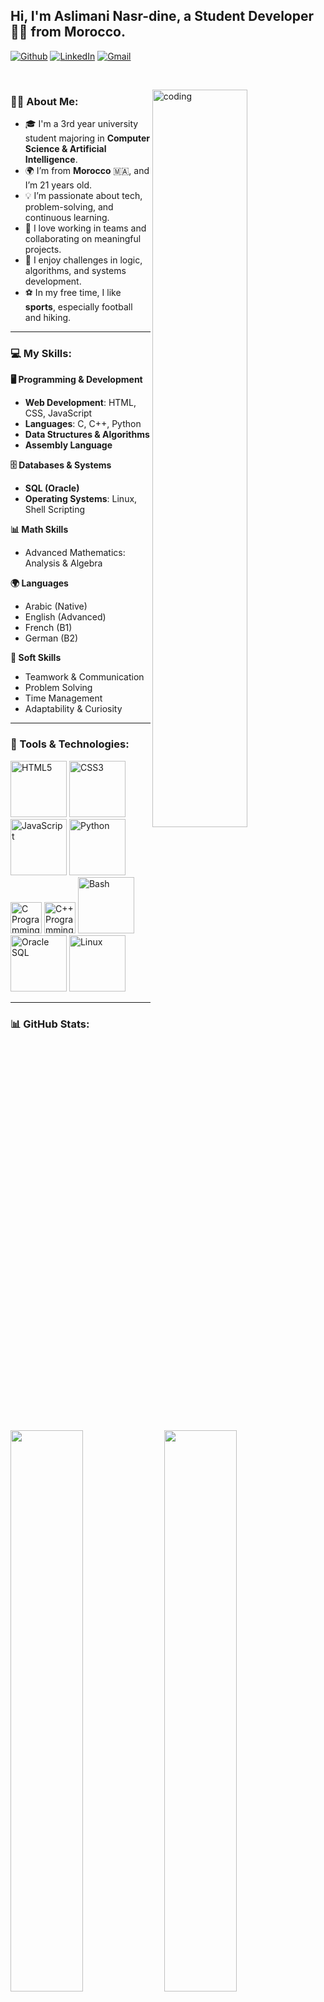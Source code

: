 ## Hi, I'm Aslimani Nasr-dine, a Student Developer 👨‍💻 from Morocco.

<!-- Badges (update your links if needed) -->
[![Github](https://img.shields.io/badge/-Github-000?style=flat&logo=Github&logoColor=white)](https://github.com/your-github-username)
[![LinkedIn](https://img.shields.io/badge/-LinkedIn-blue?style=flat&logo=Linkedin&logoColor=white)](https://www.linkedin.com/in/your-link/)
[![Gmail](https://img.shields.io/badge/-Gmail-c14438?style=flat&logo=Gmail&logoColor=white)](mailto:your-email@gmail.com)

&nbsp;

<!-- About me -->
<img width="55%" align="right" alt="coding" src="https://raw.githubusercontent.com/onimur/.github/master/.resources/git-header.svg" />

### 👨‍🎓 About Me:
- 🎓 I'm a 3rd year university student majoring in **Computer Science & Artificial Intelligence**.
- 🌍 I’m from **Morocco** 🇲🇦, and I’m 21 years old.
- 💡 I’m passionate about tech, problem-solving, and continuous learning.
- 🤝 I love working in teams and collaborating on meaningful projects.
- 🧠 I enjoy challenges in logic, algorithms, and systems development.
- ⚽ In my free time, I like **sports**, especially football and hiking.

---

### 💻 My Skills:

**🖥️ Programming & Development**
- **Web Development**: HTML, CSS, JavaScript  
- **Languages**: C, C++, Python  
- **Data Structures & Algorithms**  
- **Assembly Language**  

**🗄️ Databases & Systems**
- **SQL (Oracle)**  
- **Operating Systems**: Linux, Shell Scripting  

**📊 Math Skills**
- Advanced Mathematics: Analysis & Algebra

**🌍 Languages**
- Arabic (Native)  
- English (Advanced)  
- French (B1)  
- German (B2)

**🧠 Soft Skills**
- Teamwork & Communication  
- Problem Solving  
- Time Management  
- Adaptability & Curiosity  

---

### 🔧 Tools & Technologies:

<p>
  <img src="https://www.vectorlogo.zone/logos/w3_html5/w3_html5-ar21.svg" alt="HTML5" width="90px"/>
  <img src="https://www.vectorlogo.zone/logos/w3_css/w3_css-ar21.svg" alt="CSS3" width="90px"/>
  <img src="https://www.vectorlogo.zone/logos/javascript/javascript-ar21.svg" alt="JavaScript" width="90px"/>
  <img src="https://www.vectorlogo.zone/logos/python/python-ar21.svg" alt="Python" width="90px"/>
  <img src="https://upload.wikimedia.org/wikipedia/commons/1/18/C_Programming_Language.svg" alt="C Programming" width="50px"/>
  <img src="https://upload.wikimedia.org/wikipedia/commons/1/18/ISO_C%2B%2B_Logo.svg" alt="C++ Programming" width="50px"/>
  <img src="https://www.vectorlogo.zone/logos/gnu_bash/gnu_bash-ar21.svg" alt="Bash" width="90px"/>
  <img src="https://www.vectorlogo.zone/logos/oracle/oracle-ar21.svg" alt="Oracle SQL" width="90px"/>
  <img src="https://www.vectorlogo.zone/logos/linux/linux-ar21.svg" alt="Linux" width="90px"/>
</p>

---

### 📊 GitHub Stats:

<p>
  <img width="48%" src="https://github-readme-stats.vercel.app/api?username=your-github-username&show_icons=true&theme=radical" />
  <img width="48%" src="https://github-readme-stats.vercel.app/api/top-langs/?username=your-github-username&layout=compact&theme=radical" />
</p>

---

### 🚀 Projects I'm Working On:

<!-- Replace with your own project links -->
<p align="center">
  <a href="https://github.com/Aslimani-Nasrdine/memory-card-game">
  <img align="center" src="https://github-readme-stats.vercel.app/api/pin/?username=Aslimani-Nasrdine&repo=memory-card-game" />
</a>

</p>

<!-- This readme was customized for Aslimani Nasr-dine -->
